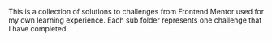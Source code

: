 This is a collection of solutions to challenges from Frontend Mentor used for my own learning experience. Each sub folder represents one challenge that I have completed.
